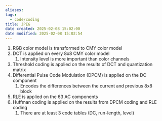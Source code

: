 ```yaml
---
aliases: 
tags:
  - code/coding
title: JPEG
date created: 2025-02-08 15:02:00
date modified: 2025-02-08 15:02:54
---
```

1. RGB color model is transformed to CMY color model
2. DCT is applied on every 8x8 CMY color model
	1. Intensity level is more important than color channels
3. Threshold coding is applied on the results of DCT and quantization matrix
4. Differential Pulse Code Modulation (DPCM) is applied on the DC component
	1. Encodes the differences between the current and previous 8x8 block
5. RLE is applied on the 63 AC components
6. Huffman coding is applied on the results from DPCM coding and RLE coding
	1. There are at least 3 code tables (DC, run-length, level)